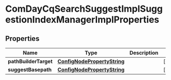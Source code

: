 
# ComDayCqSearchSuggestImplSuggestionIndexManagerImplProperties

## Properties
Name | Type | Description | Notes
------------ | ------------- | ------------- | -------------
**pathBuilderTarget** | [**ConfigNodePropertyString**](ConfigNodePropertyString.md) |  |  [optional]
**suggestBasepath** | [**ConfigNodePropertyString**](ConfigNodePropertyString.md) |  |  [optional]



